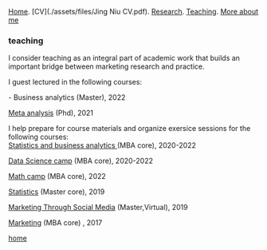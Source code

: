 [Home](./). [CV](./assets/files/Jing Niu CV.pdf). [Research](./research.md). [Teaching](./teaching.md). [More about me](./hobby.md)

### teaching 

I consider teaching as an integral part of academic work that builds an important bridge between marketing research and practice. 

I guest lectured in the following courses: <br/> 

\- Business analytics  (Master), 2022 <br/>
  
<ins> Meta analysis</ins>  (Phd), 2021 <br/> 

I help prepare for course materials and organize exersice sessions for the following courses:  
<ins>Statistics and business analytics </ins> (MBA core), 2020-2022<br/>
 
<ins>Data Science camp</ins> (MBA core), 2020-2022<br/>
  
<ins>Math camp</ins> (MBA core), 2022<br/>
  
<ins>Statistics</ins> (Master core), 2019<br/>

<ins>Marketing Through Social Media</ins> (Master,Virtual), 2019<br/>
  
<ins>Marketing</ins> (MBA core) , 2017<br/>




[home](./)
